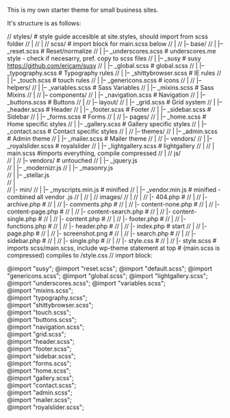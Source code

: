 This is my own starter theme for small business sites. 

It's structure is as follows:


// styles/ 			# style guide accesible at site.styles, should import from scss folder
// |
// |
// scss/ 			# import block for main.scss below
// | 
// |– base/ 
// |   |– _reset.scss           # Reset/normalize 
// |   |– _underscores.scss     # underscores.me style - check if necesarry, pref. copy to scss files
// |   |– _susy        			# susy https://github.com/ericam/susy
// |   |– _global.scss        	# global.scss
// |   |– _typography.scss      # Typography rules 
// |   |– _shittybrowser.scss   # IE rules 
// |   |– _touch.scss   		# touch rules 
// |   |– _genericons.scss  	# icons
// |
// |– helpers/ 
// |   |– _variables.scss   # Sass Variables 
// |   |– _mixins.scss      # Sass Mixins 
// | 
// |– components/ 
// |   |– _navigation.scss  # Navigation 
// |   |– _buttons.scss     # Buttons
// | 
// |– layout/ 
// |   |– _grid.scss        # Grid system 
// |   |– _header.scss      # Header 
// |   |– _footer.scss      # Footer 
// |   |– _sidebar.scss     # Sidebar 
// |   |– _forms.scss       # Forms 
// | 
// |– pages/ 
// |   |– _home.scss        # Home specific styles 
// |   |– _gallery.scss     # Gallery specific styles 
// |   |– _contact.scss     # Contact specific styles 
// | 
// |– themes/ 
// |   |– _admin.scss       # Admin theme 
// |   |– _mailer.scss      # Mailer theme 
// | 
// |– vendors/ 
// |   |– _royalslider.scss    # royalslider 
// |   |– _lightgallery.scss   # lightgallery 
// |
// | main.scss			#imports everything, compile compressed
// |
// js/ 	
// | 
// |– vendors/ 				# untouched
// |   |– _jquery.js     	
// |   |– _modernizr.js 
// |   |– _masonry.js   
// |   |– _stellar.js   
// |   
// |- min/
// |   |– _myscripts.min.js	# minified
// |   |– _vendor.min.js	# minified - combined all vendor .js
// |
// |
// images/
// |
// |
// |- 404.php					#
// |
// |- archive.php				#
// |
// |- comments.php				#
// |
// |- content-none.php			#
// |
// |- content-page.php			#
// |
// |- content-search.php		#
// |
// |- content-single.php		#
// |
// |- content.php				#
// |
// |- footer.php				#
// |
// |- functions.php				#
// |
// |- header.php				#
// |
// |- index.php					# start
// |
// |- page.php					#
// |
// |- screenshot.png			#
// |
// |- search.php				#
// |
// |- sidebar.php				#
// |
// |- single.php				#
// |
// |- style.css					#
// |
// |- style.scss				# imports scss/main.scss, include wp-theme statement at top 
								# (main.scss is compressed) compiles to /style.css
// import block:

@import "susy";
@import "reset.scss";
@import "default.scss";
@import "genericons.scss";
@import "global.scss";
@import "lightgallery.scss";
@import "underscores.scss";
@import "variables.scss";  
@import "mixins.scss";  
@import "typography.scss";  
@import "shittybrowser.scss";  
@import "touch.scss";  
@import "buttons.scss";  
@import "navigation.scss";  
@import "grid.scss";  
@import "header.scss";  
@import "footer.scss";  
@import "sidebar.scss";  
@import "forms.scss";  
@import "home.scss";  
@import "gallery.scss";  
@import "contact.scss";  
@import "admin.scss";  
@import "mailer.scss";  
@import "royalslider.scss";  
